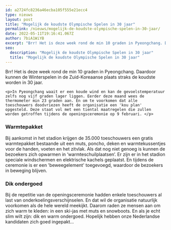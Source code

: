 ```yaml
---
id: a2724fc8236a46ecba105f555e21ecc4
type: nieuws
layout: post
title: "Mogelijk de koudste Olympische Spelen in 30 jaar"
permalink: /nieuws/mogelijk-de-koudste-olympische-spelen-in-30-jaar/
date: 2022-05-11T19:16:41.067Z
author: 7biA1WiYB
excerpt: "Brr! Het is deze week rond de min 10 graden in Pyeongchang. Daardoor kunnen de Winterspelen in de Zuid-Koreaanse plaats straks de koudste worden in 30 jaar.  "
seo:
  description: "Mogelijk de koudste Olympische Spelen in 30 jaar"
  title: "Mogelijk de koudste Olympische Spelen in 30 jaar"
---
```

Brr! Het is deze week rond de min 10 graden in Pyeongchang. Daardoor kunnen de Winterspelen in de Zuid-Koreaanse plaats straks de koudste worden in 30 jaar.  

    <p>In Pyeongchang waait er een koude wind en kan de gevoelstemperatuur zelfs nog vijf graden lager liggen. Eerder deze maand wees de thermometer min 23 graden aan. En om te voorkomen dat alle toeschouwers doodvriezen heeft de organisatie een 'kou plan' opgesteld. Deze staat vol met een tiental maatregelen die zullen worden getroffen tijdens de openingsceremonie op 9 februari. </p>
<h3>Warmtepakket</h3>
<p>Bij aankomst in het stadion krijgen de 35.000 toeschouwers een gratis warmtepakket bestaande uit een muts, poncho, deken en warmtekussentjes voor de handen, voeten en het zitvlak. Als dat nog niet genoeg is kunnen de bezoekers zich opwarmen in ‘warmteschuilplaatsen’. Er zijn er in het stadion speciale windschermen en elektrische kachels geplaatst. En tijdens de ceremonie is er een 'beweegelement' toegevoegd, waardoor de bezoekers in beweging blijven. </p>
<h3>Dik ondergoed</h3>
<p>Bij de repetitie van de openingsceremonie hadden enkele toeschouwers al last van onderkoelingsverschijnselen. En dat wil de organisatie natuurlijk voorkomen als de hele wereld meekijkt. Daarom raden ze mensen aan om zich warm te kleden: in een ski-jas met muts en snowboots. En als je echt slim wilt zijn: dik en warm ondergoed. Hopelijk hebben onze Nederlandse kandidaten zich goed ingepakt...</p>  
